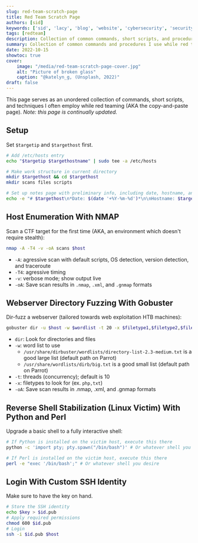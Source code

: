 ```yaml
---
slug: red-team-scratch-page
title: Red Team Scratch Page
authors: [sid]
keywords: ['sid', 'lacy', 'blog', 'website', 'cybersecurity', 'security', 'computer', 'red', 'team', 'tech', 'notes']
tags: [redteam]
description: Collection of common commands, short scripts, and procedures I use while red teaming
summary: Collection of common commands and procedures I use while red teaming
date: 2022-10-15
showtoc: true
cover:
    image: "/media/red-team-scratch-page-cover.jpg"
    alt: "Picture of broken glass"
    caption: "@katelyn_g, (Unsplash, 2022)"
draft: false
---
```


This page serves as an unordered collection of commands, short scripts, and techniques I often employ while red teaming (AKA the copy-and-paste page). *Note: this page is continually updated.*

## Setup
Set `$targetip` and `$targethost` first.
```bash
# Add /etc/hosts entry
echo "$targetip $targethostname" | sudo tee -a /etc/hosts

# Make work structure in current directory
mkdir $targethost && cd $targethost
mkdir scans files scripts

# Set up notes page with preliminary info, including date, hostname, and IP address
echo -e "# $targethost\n*Date: $(date '+%Y-%m-%d')*\n\nHostname: $targethost\nIP addr: $targetip" > notes.md
```

## Host Enumeration With NMAP
Scan a CTF target for the first time (AKA, an environment which doesn't require stealth):
```bash
nmap -A -T4 -v -oA scans $host
```

 - `-A`: agressive scan with default scripts, OS detection, version detection, and traceroute 
 - `-T4`: agressive timing
 - `-v`: verbose mode; show output live
 - `-oA`: Save scan results in `.nmap`, `.xml`, and `.gnmap` formats

## Webserver Directory Fuzzing With Gobuster
Dir-fuzz a webserver (tailored towards web exploitation HTB machines):
```bash
gobuster dir -u $host -w $wordlist -t 20 -x $filetype1,$filetype2,$filetype3`
```
 - `dir`: Look for directories and files
 - `-w`: word list to use
    - `/usr/share/dirbuster/wordlists/directory-list-2.3-medium.txt` is a good large list (default path on Parrot)
    - `/usr/share/wordlists/dirb/big.txt` is a good small list (default path on Parrot)
 - `-t`: threads (concurrency); default is 10
 - `-x`: filetypes to look for (ex. `php,txt`)
 - `-oA`: Save scan results in .nmap, .xml, and .gnmap formats

## Reverse Shell Stabilization (Linux Victim) With Python and Perl
Upgrade a basic shell to a fully interactive shell:
```bash
# If Python is installed on the victim host, execute this there
python -c 'import pty; pty.spawn("/bin/bash")' # Or whatever shell you desire

# If Perl is installed on the victim host, execute this there
perl -e "exec '/bin/bash';" # Or whatever shell you desire
```

## Login With Custom SSH Identity
Make sure to have the key on hand.
```bash
# Store the SSH identity
echo $key > $id.pub
# Apply required permissions
chmod 600 $id.pub
# Login
ssh -i $id.pub $host
```
